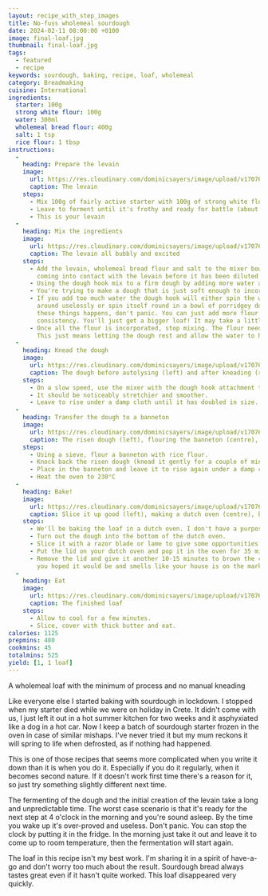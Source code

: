 ```yaml
---
layout: recipe_with_step_images
title: No-fuss wholemeal sourdough
date: 2024-02-11 08:00:00 +0100
image: final-loaf.jpg
thumbnail: final-loaf.jpg
tags:
  - featured
  - recipe
keywords: sourdough, baking, recipe, loaf, wholemeal
category: Breadmaking
cuisine: International
ingredients:
  starter: 100g
  strong white flour: 100g
  water: 300ml
  wholemeal bread flour: 400g
  salt: 1 tsp
  rice flour: 1 tbsp
instructions:
  -
    heading: Prepare the levain
    image:
      url: https://res.cloudinary.com/dominicsayers/image/upload/v1707674142/blog/2024-02-11-wholemeal-sourdough/levain-small.png
      caption: The levain
    steps:
      - Mix 100g of fairly active starter with 100g of strong white flour and 100ml of room-temperature water
      - Leave to ferment until it's frothy and ready for battle (about 6 hours depending on temperature and lots of other things)
      - This is your levain
  -
    heading: Mix the ingredients
    image:
      url: https://res.cloudinary.com/dominicsayers/image/upload/v1707674388/blog/2024-02-11-wholemeal-sourdough/IMG20240206082926.jpg
      caption: The levain all bubbly and excited
    steps:
      - Add the levain, wholemeal bread flour and salt to the mixer bowl. Maybe put the salt in the bowl first to stop it
        coming into contact with the levain before it has been diluted by the flour.
      - Using the dough hook mix to a firm dough by adding more water a little at a time (around 200ml)
      - You're trying to make a dough that is just soft enough to incorporate all the flour but firm enough for the dough hook to knead.
      - If you add too much water the dough hook will either spin the whole dough ball
        around uselessly or spin itself round in a bowl of porridgey dough. If either of
        these things happens, don't panic. You can just add more flour to bring it back to the desired
        consistency. You'll just get a bigger loaf! It may take a little longer to rise.
      - Once all the flour is incorporated, stop mixing. The flour needs 20 mins or so to autolyse.
        This just means letting the dough rest and allow the water to hydrate the flour.
  -
    heading: Knead the dough
    image:
      url: https://res.cloudinary.com/dominicsayers/image/upload/v1707675236/blog/2024-02-11-wholemeal-sourdough/dough.png
      caption: The dough before autolysing (left) and after kneading (right)
    steps:
      - On a slow speed, use the mixer with the dough hook attachment to knead the dough for 5 minutes.
      - It should be noticeably stretchier and smoother.
      - Leave to rise under a damp cloth until it has doubled in size.
  -
    heading: Transfer the dough to a banneton
    image:
      url: https://res.cloudinary.com/dominicsayers/image/upload/v1707676133/blog/2024-02-11-wholemeal-sourdough/banetton-small.png
      caption: The risen dough (left), flouring the banneton (centre), adding the dough (right)
    steps:
      - Using a sieve, flour a banneton with rice flour.
      - Knock back the risen dough (knead it gently for a couple of minutes).
      - Place in the banneton and leave it to rise again under a damp cloth.
      - Heat the oven to 230°C
  -
    heading: Bake!
    image:
      url: https://res.cloudinary.com/dominicsayers/image/upload/v1707676731/blog/2024-02-11-wholemeal-sourdough/dutch-oven-small.png
      caption: Slice it up good (left), making a dutch oven (centre), baking in a dutch oven (right)
    steps:
      - We'll be baking the loaf in a dutch oven. I don't have a purpose-made one so I use a flan dish with a metal mixing bowl on top.
      - Turn out the dough into the bottom of the dutch oven.
      - Slice it with a razor blade or lame to give some opportunities to rise in the oven.
      - Put the lid on your dutch oven and pop it in the oven for 35 minutes.
      - Remove the lid and give it another 10-15 minutes to brown the crust. Remove from the oven when it's the colour
        you hoped it would be and smells like your house is on the market.
  -
    heading: Eat
    image:
      url: https://res.cloudinary.com/dominicsayers/image/upload/v1707677124/blog/2024-02-11-wholemeal-sourdough/IMG20240207093049.jpg
      caption: The finished loaf
    steps:
      - Allow to cool for a few minutes.
      - Slice, cover with thick butter and eat.
calories: 1125
prepmins: 480
cookmins: 45
totalmins: 525
yield: [1, 1 loaf]
---
```

<!--excerpt.start-->
A wholemeal loaf with the minimum of process and no manual kneading
<!--excerpt.end-->

Like everyone else I started baking with sourdough in lockdown. I stopped when my starter died while we were on holiday
in Crete. It didn't come with us, I just left it out in a hot summer kitchen for two weeks and it asphyxiated like a dog
in a hot car. Now I keep a batch of
sourdough starter frozen in the oven in case of similar mishaps. I've never tried it but my mum reckons it will spring
to life when defrosted, as if nothing had happened.

This is one of those recipes that seems more complicated when you write it down than it is when you do it. Especially if
you do it regularly, when it becomes second nature. If it doesn't work first time there's a reason for it, so just try
something slightly different next time.

The fermenting of the dough and the initial creation of the levain take a long and unpredictable time. The worst case
scenario is that it's ready for the next step at 4 o'clock in the morning and you're sound asleep. By the time you wake
up it's over-proved and useless. Don't panic. You can stop the clock by putting it in the fridge. In the morning just
take it out and leave it to come up to room temperature, then the fermentation will start again.

The loaf in this recipe isn't my best work. I'm sharing it in a spirit of have-a-go and don't worry too much about the
result. Sourdough bread always tastes great even if it hasn't quite worked. This loaf disappeared very quickly.
